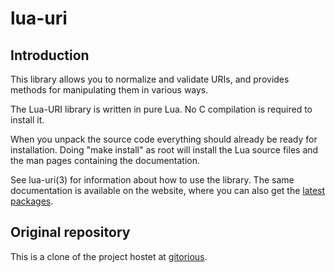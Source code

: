 # lua-uri

## Introduction

This library allows you to normalize and validate URIs, and provides methods
for manipulating them in various ways.

The Lua-URI library is written in pure Lua.  No C compilation is required
to install it.

When you unpack the source code everything should already be ready for
installation.  Doing "make install" as root will install the Lua source
files and the man pages containing the documentation.

See lua-uri(3) for information about how to use the library.  The same
documentation is available on the website, where you can also get the
[latest packages](http://www.geoffrichards.co.uk/lua/uri/).

## Original repository 

This is a clone of the project hostet at [gitorious](https://gitorious.org/lua-uri).
